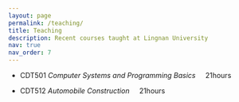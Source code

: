 ```yaml
---
layout: page
permalink: /teaching/
title: Teaching
description: Recent courses taught at Lingnan University
nav: true
nav_order: 7
---
```


- CDT501 *Computer Systems and Programming Basics*&nbsp;&nbsp;&nbsp;&nbsp; 21hours

- CDT512 *Automobile Construction*&nbsp;&nbsp;&nbsp;&nbsp;  21hours


